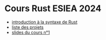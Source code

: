 # Cours Rust ESIEA 2024

- [introduction à la syntaxe de Rust](intro.html)
- [liste des projets](projets.html)
- [slides du cours n°1](cours1.hmlt)